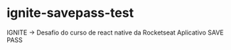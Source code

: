# ignite-savepass-test
IGNITE -> Desafio do curso de react native da Rocketseat
Aplicativo SAVE PASS
